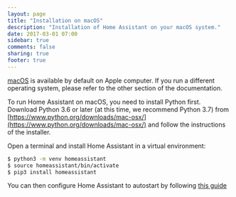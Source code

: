```yaml
---
layout: page
title: "Installation on macOS"
description: "Installation of Home Assistant on your macOS system."
date: 2017-03-01 07:00
sidebar: true
comments: false
sharing: true
footer: true
---
```


[macOS](http://www.apple.com/macos/) is available by default on Apple computer. If you run a different operating system, please refer to the other section of the documentation.

To run Home Assistant on macOS, you need to install Python first. Download Python 3.6 or later (at this time, we recommend Python 3.7) from [https://www.python.org/downloads/mac-osx/](https://www.python.org/downloads/mac-osx/) and follow the instructions of the installer.

Open a terminal and install Home Assistant in a virtual environment:

```bash
$ python3 -m venv homeassistant
$ source homeassistant/bin/activate
$ pip3 install homeassistant
```

You can then configure Home Assistant to autostart by following [this guide](/docs/autostart/macos/)
